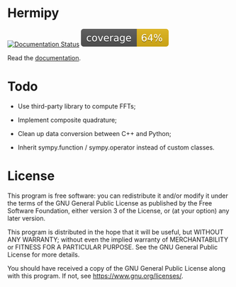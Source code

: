 # Hermipy

[![Documentation Status](https://readthedocs.org/projects/hermipy/badge/?version=latest)](https://hermipy.readthedocs.io/en/latest/?badge=latest)
[![Test coverage](./tests/.coverage.svg)](./tests/.coverage)

Read the [documentation](https://hermipy.readthedocs.io/en/latest/).

# Todo

- Use third-party library to compute FFTs;

- Implement composite quadrature;

- Clean up data conversion between C++ and Python;

- Inherit sympy.function / sympy.operator instead of custom classes.

# License

This program is free software: you can redistribute it and/or modify
it under the terms of the GNU General Public License as published by
the Free Software Foundation, either version 3 of the License, or
(at your option) any later version.

This program is distributed in the hope that it will be useful,
but WITHOUT ANY WARRANTY; without even the implied warranty of
MERCHANTABILITY or FITNESS FOR A PARTICULAR PURPOSE. See the
GNU General Public License for more details.

You should have received a copy of the GNU General Public License
along with this program. If not, see <https://www.gnu.org/licenses/>.
